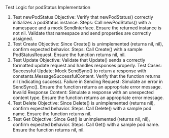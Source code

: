 Test Logic for podStatus Implementation
1. Test newPodStatus
Objective: Verify that newPodStatus() correctly initializes a podStatus instance.
Steps:
Call newPodStatus() with a namespace and a mock SendInterface.
Ensure the returned instance is not nil.
Validate that namespace and send properties are correctly assigned.
2. Test Create
Objective: Since Create() is unimplemented (returns nil, nil), confirm expected behavior.
Steps:
Call Create() with a sample PodStatusRequest.
Ensure the function returns nil, nil.
3. Test Update
Objective: Validate that Update() sends a correctly formatted update request and handles responses properly.
Test Cases:
Successful Update:
Mock SendSync() to return a response with constants.MessageSuccessfulContent.
Verify that the function returns nil (indicating success).
Failure in Sending Request:
Simulate an error in SendSync().
Ensure the function returns an appropriate error message.
Invalid Response Content:
Simulate a response with an unexpected content type.
Ensure the function returns an appropriate error message.
4. Test Delete
Objective: Since Delete() is unimplemented (returns nil), confirm expected behavior.
Steps:
Call Delete() with a sample pod name.
Ensure the function returns nil.
5. Test Get
Objective: Since Get() is unimplemented (returns nil, nil), confirm expected behavior.
Steps:
Call Get() with a sample pod name.
Ensure the function returns nil, nil.
